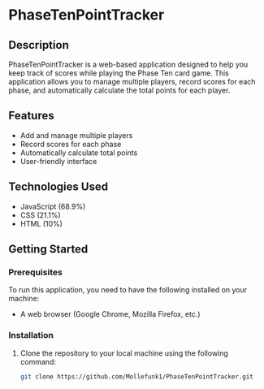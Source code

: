 # PhaseTenPointTracker

## Description
PhaseTenPointTracker is a web-based application designed to help you keep track of scores while playing the Phase Ten card game. This application allows you to manage multiple players, record scores for each phase, and automatically calculate the total points for each player.

## Features
- Add and manage multiple players
- Record scores for each phase
- Automatically calculate total points
- User-friendly interface

## Technologies Used
- JavaScript (68.9%)
- CSS (21.1%)
- HTML (10%)

## Getting Started

### Prerequisites
To run this application, you need to have the following installed on your machine:
- A web browser (Google Chrome, Mozilla Firefox, etc.)

### Installation
1. Clone the repository to your local machine using the following command:
   ```bash
   git clone https://github.com/Mollefunk1/PhaseTenPointTracker.git
